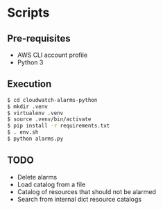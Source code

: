 # Scripts

## Pre-requisites
- AWS CLI account profile
- Python 3

## Execution

~~~bash
$ cd cloudwatch-alarms-python
$ mkdir .venv
$ virtualenv .venv
$ source .venv/bin/activate
$ pip install -r requirements.txt
$ . env.sh
$ python alarms.py
~~~

## TODO
- Delete alarms
- Load catalog from a file
- Catalog of resources that should not be alarmed
- Search from internal dict resource catalogs
